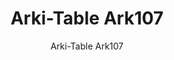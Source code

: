 ---
designer: Pedrali R&D
description: "Arki-Table%20optimizes%20its%20ability%20to%20meet%20the%20needs%20of%20flexibility%20and%20functionality%20of%20modern%20offices%20and%20public%20spaces%20thanks%20to%20a%20version%20that%20make%20it%20perfect%20as%20a%20workstation%2C%20reading%20or%20consultation%20table.%20High%20table%20with%20steel%20trestle%20legs%20and%20ultra-thin%20solid%20laminate%20top%20supported%20by%20an%20extruded%20aluminium%20frame."
image_primary: img/Arki-Table_ARK107_01_zoom.jpg
image_secondary: img/Arki-Table_ARK107_02_zoom.jpg
manufacturer: Pedrali
href: https://www.pedrali.it/en/products/catalog/Table-ARKI-TABLE-ARK107/
subtitle: Arki-Table Ark107
title: Arki-Table Ark107
image_thumb: img/Arki-Table_ARK107_cover.jpg
tags: 
  - pedrali
  - tables
category: tables
slug: /manufacturers/pedrali/tables/pedrali-r-d-arki-table-ark-107
---